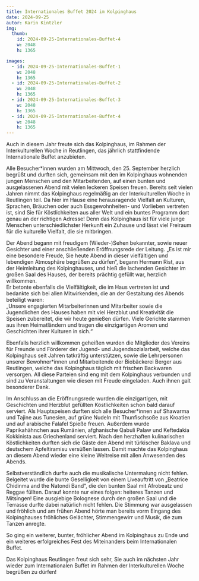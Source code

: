 ```yaml
---
title: Internationales Buffet 2024 im Kolpinghaus
date: 2024-09-25
autor: Karin Kintzler
img:
  thumb:
    id: 2024-09-25-Internationales-Buffet-4
    w: 2048
    h: 1365

images:
  - id: 2024-09-25-Internationales-Buffet-1
    w: 2048
    h: 1365
  - id: 2024-09-25-Internationales-Buffet-2
    w: 2048
    h: 1365
  - id: 2024-09-25-Internationales-Buffet-3
    w: 2048
    h: 1365
  - id: 2024-09-25-Internationales-Buffet-4
    w: 2048
    h: 1365
---
```

Auch in diesem Jahr freute sich das Kolpinghaus, im Rahmen der Interkulturellen Woche in Reutlingen, das jährlich stattfindende Internationale Buffet anzubieten. 
<!--mehr-->
Alle Besucher\*innen wurden am Mittwoch, den 25. September herzlich begrüßt und durften sich, gemeinsam mit den im Kolpinghaus wohnenden jungen Menschen und den Mitarbeitenden, auf einen bunten und ausgelassenen Abend mit vielen leckeren Speisen freuen.
Bereits seit vielen Jahren nimmt das Kolpinghaus regelmäßig an der Interkulturellen Woche in Reutlingen teil. Da hier im Hause eine herausragende Vielfalt an Kulturen, Sprachen, Bräuchen oder auch Essgewohnheiten- und Vorlieben vertreten ist, sind Sie für Köstlichkeiten aus aller Welt und ein buntes Programm dort genau an der richtigen Adresse! Denn das Kolpinghaus ist für viele junge Menschen unterschiedlichster Herkunft ein Zuhause und lässt viel Freiraum für die kulturelle Vielfalt, die sie mitbringen.

Der Abend begann mit freudigem (Wieder-)Sehen bekannter, sowie neuer Gesichter und einer anschließenden Eröffnungsrede der Leitung. 
„Es ist mir eine besondere Freude, Sie heute Abend in dieser vielfältigen und lebendigen Atmosphäre begrüßen zu dürfen“, begann Hermann Rist, aus der Heimleitung des Kolpinghauses, und hieß die lachenden Gesichter im großen Saal des Hauses, der bereits prächtig gefüllt war, herzlich willkommen.  
Er betonte ebenfalls die Vielfältigkeit, die im Haus vertreten ist und bedankte sich bei allen Mitwirkenden, die an der Gestaltung des Abends beteiligt waren:   
„Unsere engagierten Mitarbeiterinnen und Mitarbeiter sowie die Jugendlichen des Hauses haben mit viel Herzblut und Kreativität die Speisen zubereitet, die wir heute genießen dürfen. Viele Gerichte stammen aus ihren Heimatländern und tragen die einzigartigen Aromen und Geschichten ihrer Kulturen in sich.“ 

Ebenfalls herzlich willkommen geheißen wurden die Mitglieder des Vereins für Freunde und Förderer der Jugend- und Jugendsozialarbeit, welche das Kolpinghaus seit Jahren tatkräftig unterstützen, sowie die Lehrpersonen unserer Bewohner\*innen und Mitarbeitende der Biobäckerei Berger aus Reutlingen, welche das Kolpinghaus täglich mit frischen Backwaren versorgen.
All diese Parteien sind eng mit dem Kolpinghaus verbunden und sind zu Veranstaltungen wie diesen mit Freude eingeladen. Auch ihnen galt besonderer Dank.

Im Anschluss an die Eröffnungsrede wurden die einzigartigen, mit Geschichten und Herzblut gefüllten Köstlichkeiten schon bald darauf serviert. 
Als Hauptspeisen durften sich alle Besucher*innen auf Shawarma und Tajine aus Tunesien, auf grüne Nudeln mit Thunfischsoße aus Kroatien und auf arabische Falafel Spieße freuen. 
Außerdem wurde Paprikahähnchen aus Rumänien, afghanische Qabuli Palaw und Keftedakia Kokkinista aus Griechenland serviert. 
Nach den herzhaften kulinarischen Köstlichkeiten durften sich die Gäste den Abend mit türkischer Baklava und deutschem Apfeltiramisu versüßen lassen. 
Damit machte das Kolpinghaus an diesem Abend wieder eine kleine Weltreise mit allen Anwesenden des Abends.

Selbstverständlich durfte auch die musikalische Untermalung nicht fehlen. Belgeitet wurde die bunte Geselligkeit von einem Liveauftritt von „Beatrice Chidinma and the Natondi Band“, die den bunten Saal mit Afrobeatz und Reggae füllten. 
Darauf konnte nur eines folgen: heiteres Tanzen und Mitsingen! 
Eine ausgiebige Bolognese durch den großen Saal und die Terrasse durfte dabei natürlich nicht fehlen. Die Stimmung war ausgelassen und fröhlich und am frühen Abend hörte man bereits vorm Eingang des Kolpinghauses fröhliches Gelächter, Stimmengewirr und Musik, die zum Tanzen anregte.

So ging ein weiterer, bunter, fröhlicher Abend im Kolpinghaus zu Ende und ein weiteres erfolgreiches Fest des Miteinanders beim Internationalen Buffet.

Das Kolpinghaus Reutlingen freut sich sehr, Sie auch im nächsten Jahr wieder zum Internationalen Buffet im Rahmen der Interkulturellen Woche begrüßen zu dürfen!

